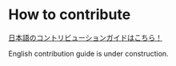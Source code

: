 # How to contribute

[日本語のコントリビューションガイドはこちら！](CONTRIBUTING-ja.md)

English contribution guide is under construction.